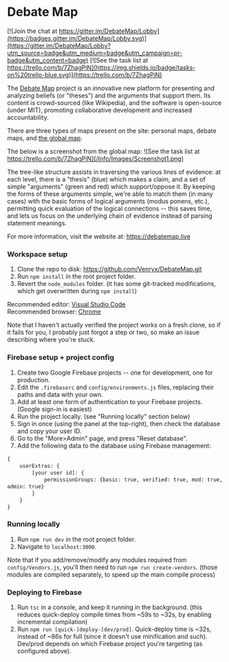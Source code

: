 # Debate Map

[![Join the chat at https://gitter.im/DebateMap/Lobby](https://badges.gitter.im/DebateMap/Lobby.svg)](https://gitter.im/DebateMap/Lobby?utm_source=badge&utm_medium=badge&utm_campaign=pr-badge&utm_content=badge)
[![See the task list at https://trello.com/b/7ZhagPiN](https://img.shields.io/badge/tasks-on%20trello-blue.svg)](https://trello.com/b/7ZhagPiN)

The [Debate Map](https://debatemap.live) project is an innovative new platform for presenting and analyzing beliefs (or "theses") and the arguments that support them. Its content is crowd-sourced (like Wikipedia), and the software is open-source (under MIT), promoting collaborative development and increased accountability.

There are three types of maps present on the site: personal maps, debate maps, and [the global map](https://debatemap.live/global).

The below is a screenshot from the global map:
![See the task list at https://trello.com/b/7ZhagPiN](/Info/Images/Screenshot1.png)

The tree-like structure assists in traversing the various lines of evidence: at each level, there is a "thesis" (blue) which makes a claim, and a set of simple "arguments" (green and red) which support/oppose it. By keeping the forms of these arguments simple, we're able to match them (in many cases) with the basic forms of logical arguments (modus ponens, etc.), permitting quick evaluation of the logical connections -- this saves time, and lets us focus on the underlying chain of evidence instead of parsing statement meanings.

For more information, visit the website at: <https://debatemap.live>

### Workspace setup

1) Clone the repo to disk: <https://github.com/Venryx/DebateMap.git>
2) Run `npm install` in the root project folder.
3) Revert the `node_modules` folder. (it has some git-tracked modifications, which get overwritten during `npm install`)

Recommended editor: [Visual Studio Code](https://code.visualstudio.com)  
Recommended browser: [Chrome](https://www.google.com/chrome)

Note that I haven't actually verified the project works on a fresh clone, so if it fails for you, I probably just forgot a step or two, so make an issue describing where you're stuck.

### Firebase setup + project config

1) Create two Google Firebase projects -- one for development, one for production.
2) Edit the `.firebaserc` and `config/environments.js` files, replacing their paths and data with your own.
3) Add at least one form of authentication to your Firebase projects. (Google sign-in is easiest)
4) Run the project locally. (see "Running locally" section below)
5) Sign in once (using the panel at the top-right), then check the database and copy your user ID.
6) Go to the "More>Admin" page, and press "Reset database".
7) Add the following data to the database using Firebase management:
```
{
	userExtras: {
		[your user id]: {
			permissionGroups: {basic: true, verified: true, mod: true, admin: true}
		}
	}
}
```

### Running locally

1) Run `npm run dev` in the root project folder.
2) Navigate to `localhost:3000`.

Note that if you add/remove/modify any modules required from `config/Vendors.js`, you'll then need to run `npm run create-vendors`. (those modules are compiled separately, to speed up the main compile process)

### Deploying to Firebase

1) Run `tsc` in a console, and keep it running in the background. (this reduces quick-deploy compile times from ~59s to ~32s, by enabling incremental compilation)
2) Run `npm run [quick-]deploy-[dev/prod]`. Quick-deploy time is ~32s, instead of ~86s for full (since it doesn't use minification and such). Dev/prod depends on which Firebase project you're targeting (as configured above).